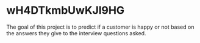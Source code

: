 # wH4DTkmbUwKJl9HG
The goal of this project is to predict if a customer is happy or not based on the answers they give to the interview questions asked.
